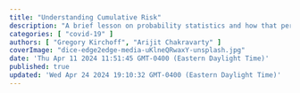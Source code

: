 ```yaml
---
title: "Understanding Cumulative Risk"
description: "A brief lesson on probability statistics and how that pertains to individual risks of developing symptomatic Long Covid"
categories: [ "covid-19" ]
authors: [ "Gregory Kirchoff", "Arijit Chakravarty" ]
coverImage: "dice-edge2edge-media-uKlneQRwaxY-unsplash.jpg"
date: 'Thu Apr 11 2024 11:51:45 GMT-0400 (Eastern Daylight Time)'
published: true
updated: 'Wed Apr 24 2024 19:10:32 GMT-0400 (Eastern Daylight Time)'
---
```

<script> // usables
	import RecipeCard from '$lib/components/usables/RecipeCard/RecipeCard.svelte';

  import CumulativeRisk from '$lib/components/internal/projects/CumulativeRisk/CumulativeRisk.svelte';

</script>


<CumulativeRisk  />